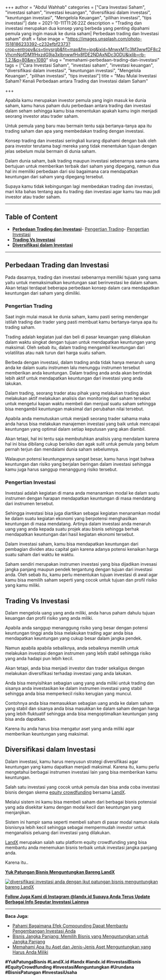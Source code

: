 +++
author = "Abdul Wahhab"
categories = ["Cara Investasi Saham", "investasi saham", "investasi keuangan", "diversifikasi dalam investasi", "keuntungan investasi", "Mengelola Keuangan", "pilihan investasi", "tips investasi"]
date = 2021-10-11T11:26:22Z
description = "Trading dan investasi merupakan dua konsep yang berbeda yang penting dipahami pemula yang ingin masuk ke dunia saham| Perbedaan trading dan Investasi saham"
draft = false
image = "https://images.unsplash.com/photo-1518186233392-c232efbf2373?crop=entropy&cs=tinysrgb&fit=max&fm=jpg&ixid=MnwxMTc3M3wwfDF8c2VhcmNofDM1fHxzdG9ja3xlbnwwfHx8fDE2NDAxNDc3ODU&ixlib=rb-1.2.1&q=80&w=1080"
slug = "memahami-perbedaan-trading-dan-investasi"
tags = ["Cara Investasi Saham", "investasi saham", "investasi keuangan", "diversifikasi dalam investasi", "keuntungan investasi", "Mengelola Keuangan", "pilihan investasi", "tips investasi"]
title = "Mau Mulai Investasi Saham? Kenali Perbedaan antara Trading dan Investasi dalam Saham"

+++


Apabila kamu merupakan investor pemula yang ingin masuk ke dunia saham, kamu harus paham dulu perbedaan antara trading dan investasi dalam seham sehingga kamu bisa menentukan apakah kamu ingin menjadi seorang investor atau trader saham.

Untuk pemula yang baru mau bermain tentu saja bertanya-tanya apa itu trading saham dan apa yang membedakan trading dengan investasi.

Konsep trading dan investasi seringkali kurang dipahami dengan baik oleh para investor terutama bagi mereka yang tidak menentukan tujuan dengan jelas sebelum mulai bermain di dunia saham.

Dalam dunia saham, baik trading maupun investasi sebenarnya sama-sama bertujuan untuk memberikan terbaik dari saham yang dipegang, namun dua hal ini memiliki perbedaan dari sisi bagaimana cara mendapatkan keuntungan dari saham yang dipegang tersebut.

Supaya kamu tidak kebingungan lagi membedakan trading dan investasi, mari kita bahas tentang apa itu trading dan investasi agar kamu tau mau jadi investor atau trader saham.

---

## Ta**b**le of Content

* **[Perbedaan Trading dan Investasi](#perbedaan-trading-dan-investasi)**- [Pengertian Trading](#pengertian-trading)- [Pengertian Investasi](#pengertian-investasi)
* **[Trading Vs Investasi](#trading-vs-investasi)**
* **[Diversifikasi dalam Investasi](#diversifikasi-dalam-investasi)**

---

## Perbedaan Trading dan Investasi

Pada dasarnya, trading dan investasi sebenarnya memiliki tujuan yang sama yaitu untuk memaksimalkan keuntungan saat berinvestasi ke dalam saham. Akan tetapi terdapat beberapa perbedaan konsep dalam cara mendapatkan keuntungan dari saham yang dimiliki.

### Pengertian Trading

Saat ingin mulai masuk ke dunia saham, kamu pasti sering mendengar istilah trading dan trader yang pasti membuat kamu bertanya-tanya apa itu trading saham.

Trading adalah kegiatan jual dan beli di pasar keuangan yang dilakukan dalam waktu singkat dengan tujuan untuk mendapatkan keuntungan yang maksimal. Oleh sebab itu, dalam trading mengambil keuntungan dari volatilitas atau naik turun dari harga suatu saham.

Berbeda dengan investasi, dalam trading anda tidak hanya menaruh uang anda ke dalam suatu instrumen lalu menunggu instrumen tersebut memberikan anda keuntungan. Dalam trading anda anda akan bertindak lebih aktif untuk mendapatkan keuntungan dari investasi yang anda lakukan.

Dalam trading, seorang trader atau pihak yang melakukan trading akan melakukan aktif melakukan analisis dan monitoring dari saham tersebut untuk mengetui kapan waktu membeli dan menjual suatu saham sehingga bisa mengambil keuntungan maksimal dari perubahan nilai tersebut.

Apabila anda memutuskan untuk menjadi seorang trader sahama maka anda harus bisa melakukan manajemen investasi yang baik untuk mencapai keuntungan yang optimal dalam setiap keputusan yang akan diambil.

Akan tetapi, hal ini tentu saja membutuhkan analisis yang mendalam karena hal ini bisa dibilang cukup berisiko dan agak sulit untuk pemula yang belum pernah terjun dan mendalami dunia saham sebelumnya.

Walaupun potensi keuntungannya sangat besar, kamu harus ingat bahwa keuntungan dan risiko yang berjalan beringan dalam investasi sehingga kamu juga harus sanggup menanggung risiko tersebut.

### Pengertian Investasi

Investasi adalah kegiatan di mana anda menanamkan modal ke dalam suatu instrumen dengan harapan mendapatkan keuntungan di masa mendatang dari instrumen tersebut.

Sehingga investasi bisa juga diartikan sebagai kegiatan menanamkan modal ke dalam suatu kegiatan ekonomi yang berpotensi menghasilkan keuntungan di masa mendatang. Artinya dalam investasi anda menaruh uang yang anda kepada suatu projek atau bisnis sehingga berhak mendapatkan keuntungan dari hasil kegiatan ekonomi tersebut.

Dalam investasi saham, kamu bisa mendapatkan keuntungan dari pembagian dividen atau capital gain karena adanya potensi kenaikan harga suatu saham dari waktu ke waktu.

Saham sendiri merupakan instrumen investasi yang bisa dijadikan invesasi jangka panjang maupun pendek tergantung dengan tujuan dari investasi anda. Oleh sebab itu, kamu perlu menentukan tujuan investasi di awal agar kamu bisa memilih saham seperti yang cocok untuk tujuan dan profil risiko yang kamu miliki.

## **Trading Vs Investasi**

Dalam mengelola uang yang anda miliki, anda harus paham dahulu tujuan keuangan dan profil risiko yang anda miliki.

Apabila anda sanggup menanggung risiko yang besar dengan potensi keuntungan tinggi anda bisa melakukan trading agar anda bisa mendapatkan keuntungan yang cukup besar dalam jangka pendek.

Namun apabila apabila sebaliknya, anda sebaiknya memilih untuk melakukan investasi dengan instrumen yang lebih stabil sehingga risiko yang anda hadapi pun lebih kecil.

Akan tetapi, anda bisa menjadi investor dan trader sekaligus dengan melakukan diversifikasi terhadap investasi yang anda lakukan.

Anda bisa menyisihkan sebagian uang yang anda miliki untuk trading dan sisanya anda investasikan ke dalam instrumen investasi yang stabil sehingga anda bisa memperkecil risiko kerugian yang muncul.

Contohnya anda bisa memasukkan sebagian uang anda ke dalam saham yang stabil dan sisanya anda bisa masukkan ke dalam saham dengan harga yang lebih fluktuatif sehingga anda bisa mengoptimalkan keuntungan yang bisa anda dapatkan.

Karena itu anda harus bisa mengatur aset yang anda miliki agar memberikan keuntungan yang maksimal.

## Diversifikasi dalam Investasi

Dalam investasi, kamu harus menyusun strategi diversifikasi agar keuntungan yang kamu dapatkan menjadi maksimal. Karena itu, kamu perlu mengetahui berbagai instrumen investasi lain yang bisa memberikan kamu keuntungan.

Salah satu investasi yang cocok untuk pemula dan bisa anda coba investasi bisnis dengan skema [equity crowdfunding](https://landx.id/) bersama [LandX](https://landx.id/).

Melalui sistem ini kamu bisa membeli saham dari berbagai bisnis potensial yang ada disekitar kamu dengan modal kecil dan keuntungan yang menjanjikan.

Sistem ini hampir sama seperti membeli saham di pasar modal namun skala bisnisnya lebih kecil sehingga sebagai mempermudah investor untuk menganalisis peluang dari investasi yang dilakukan.

[LandX](https://landx.id/) merupakan salah satu platform equity crowdfunding yang bisa membantu anda menemukan bisnis terbaik untuk investasi jangka panjang anda.

Karena itu..

**[Yuk Patungan Bisnis Menguntungkan Bareng LandX](https://landx.id/project/)**

[![diversifikasi investasi anda dengan ikut patungan bisnis menguntungkan bareng LandX](https://accountgram-production.sfo2.cdn.digitaloceanspaces.com/landx_ghost/2021/10/patungan-bisnis-menguntungkan-bareng-landx-4.png)](https://landx.id/project/)

[**Follow Juga Kami di Instagram @landx.id Supaya Anda Terus Update Berbagai Info Seputar Investasi Lainnya**](https://instagram.com/landx.id?utm_medium=copy_link)

---

**Baca Juga:**

* [Pahami Bagaimana Efek Compounding Dapat Membantu Pengembangan Investasi Anda](https://landx.id/blog/pahami-bagaimana-efek-compounding-dapat-membantu-pengembangan-investasi-anda/)
* [Bisnis Jangka Panjang: Memilih Bisnis yang Menguntungkan untuk Jangka Panjang](https://landx.id/blog/bisnis-menguntungkan-jangka-panjang/)
* [Memahami Apa Itu Aset dan Jenis-Jenis Aset Menguntungkan yang Harus Anda Miliki](https://landx.id/blog/aset-adalah-memahami-jenis-jenis-dan-apa-itu-aset/)

**#YukPatungaBisnis  #LandX.id    #landx         #landx.id    #InvestasiBisnis    #EquityCrowdfunding    #InvestasiMenguntungkan    #Urundana    #BisnisPatungan    #InvestasiUsaha**

